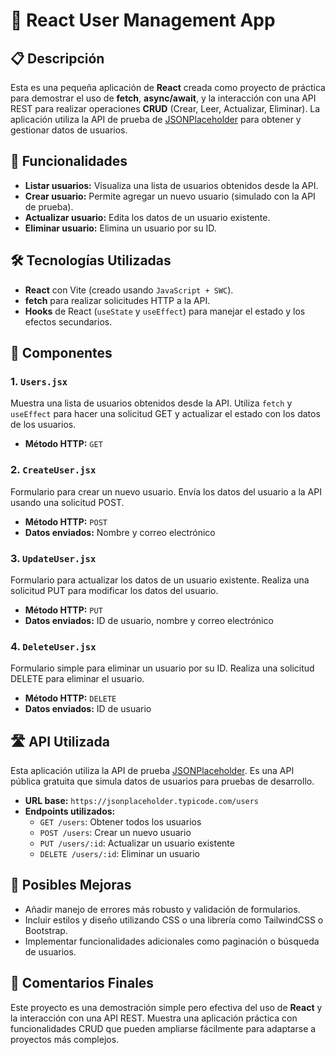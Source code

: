 # 📝 React User Management App

## 📋 Descripción

Esta es una pequeña aplicación de **React** creada como proyecto de práctica para demostrar el uso de **fetch**, **async/await**, y la interacción con una API REST para realizar operaciones **CRUD** (Crear, Leer, Actualizar, Eliminar). La aplicación utiliza la API de prueba de [JSONPlaceholder](https://jsonplaceholder.typicode.com/) para obtener y gestionar datos de usuarios.

## 🚀 Funcionalidades

- **Listar usuarios:** Visualiza una lista de usuarios obtenidos desde la API.
- **Crear usuario:** Permite agregar un nuevo usuario (simulado con la API de prueba).
- **Actualizar usuario:** Edita los datos de un usuario existente.
- **Eliminar usuario:** Elimina un usuario por su ID.

## 🛠️ Tecnologías Utilizadas

- **React** con Vite (creado usando `JavaScript + SWC`).
- **fetch** para realizar solicitudes HTTP a la API.
- **Hooks** de React (`useState` y `useEffect`) para manejar el estado y los efectos secundarios.

## 🧩 Componentes

### 1. `Users.jsx`

Muestra una lista de usuarios obtenidos desde la API. Utiliza `fetch` y `useEffect` para hacer una solicitud GET y actualizar el estado con los datos de los usuarios.

- **Método HTTP:** `GET`

### 2. `CreateUser.jsx`

Formulario para crear un nuevo usuario. Envía los datos del usuario a la API usando una solicitud POST.

- **Método HTTP:** `POST`
- **Datos enviados:** Nombre y correo electrónico

### 3. `UpdateUser.jsx`

Formulario para actualizar los datos de un usuario existente. Realiza una solicitud PUT para modificar los datos del usuario.

- **Método HTTP:** `PUT`
- **Datos enviados:** ID de usuario, nombre y correo electrónico

### 4. `DeleteUser.jsx`

Formulario simple para eliminar un usuario por su ID. Realiza una solicitud DELETE para eliminar el usuario.

- **Método HTTP:** `DELETE`
- **Datos enviados:** ID de usuario

## 🛣️ API Utilizada

Esta aplicación utiliza la API de prueba [JSONPlaceholder](https://jsonplaceholder.typicode.com/). Es una API pública gratuita que simula datos de usuarios para pruebas de desarrollo.

- **URL base:** `https://jsonplaceholder.typicode.com/users`
- **Endpoints utilizados:**
  - `GET /users`: Obtener todos los usuarios
  - `POST /users`: Crear un nuevo usuario
  - `PUT /users/:id`: Actualizar un usuario existente
  - `DELETE /users/:id`: Eliminar un usuario

## 🤔 Posibles Mejoras

- Añadir manejo de errores más robusto y validación de formularios.
- Incluir estilos y diseño utilizando CSS o una librería como TailwindCSS o Bootstrap.
- Implementar funcionalidades adicionales como paginación o búsqueda de usuarios.

## 💬 Comentarios Finales

Este proyecto es una demostración simple pero efectiva del uso de **React** y la interacción con una API REST. Muestra una aplicación práctica con funcionalidades CRUD que pueden ampliarse fácilmente para adaptarse a proyectos más complejos.

